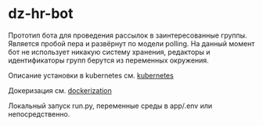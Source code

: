 # dz-hr-bot

Прототип бота для проведения рассылок в заинтересованные группы. Является пробой пера и развёрнут по модели polling.
На данный момент бот не использует никакую систему хранения, редакторы и идентификаторы групп берутся из переменных
окружения.

Описание установки в kubernetes см. [kubernetes](./kuernetes.md)

Докеризация см. [dockerization](./docker.md)

Локальный запуск run.py, переменные среды в app/.env или непосредственно.
